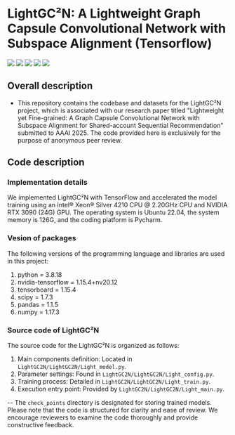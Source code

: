 # **LightGC²N: A Lightweight Graph Capsule Convolutional Network with Subspace Alignment (Tensorflow)** 

<p align="left">
  <img src='https://img.shields.io/badge/python-3.8.18-blue'>
  <img src='https://img.shields.io/badge/nvidia_tensorflow-1.15.4+nv20.12-blue'>
  <img src='https://img.shields.io/badge/numPy-1.17.3-brightgreen'>
  <img src='https://img.shields.io/badge/pandas-1.1.5-brightgreen'>
  <img src='https://img.shields.io/badge/scipy-1.7.3-brightgreen'>
</p> 

## **Overall description** 
- This repository contains the codebase and datasets for the LightGC²N project, which is associated with our research paper titled "Lightweight yet Fine-grained: A Graph Capsule Convolutional Network with Subspace Alignment for Shared-account Sequential Recommendation" submitted to AAAI 2025. The code provided here is exclusively for the purpose of anonymous peer review.
## **Code description** 
### **Implementation details**
We implemented LightGC²N with TensorFlow and accelerated the model training using an Intel® Xeon® Silver 4210 CPU @ 2.20GHz CPU and NVIDIA RTX 3090 (24G) GPU. The operating system is Ubuntu 22.04, the system memory is 126G, and the coding platform is Pycharm.

### **Vesion of packages**
The following versions of the programming language and libraries are used in this project:

1. python = 3.8.18
2. nvidia-tensorflow = 1.15.4+nv20.12
3. tensorboard = 1.15.4
4. scipy = 1.7.3
5. pandas = 1.1.5
6. numpy = 1.17.3
### **Source code of LightGC²N**
The source code for the LightGC²N is organized as follows:

1. Main components definition: Located in `LightGC2N/LightGC2N/Light_model.py`.
2. Parameter settings: Found in `LightGC2N/LightGC2N/Light_config.py`.
3. Training process: Detailed in `LightGC2N/LightGC2N/Light_train.py`.
4. Execution entry point: Provided by `LightGC2N/LightGC2N/Light_main.py`.


-- The `check_points` directory is designated for storing trained models.
Please note that the code is structured for clarity and ease of review. We encourage reviewers to examine the code thoroughly and provide constructive feedback.



